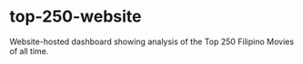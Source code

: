 # top-250-website
Website-hosted dashboard showing analysis of the Top 250 Filipino Movies of all time. 
